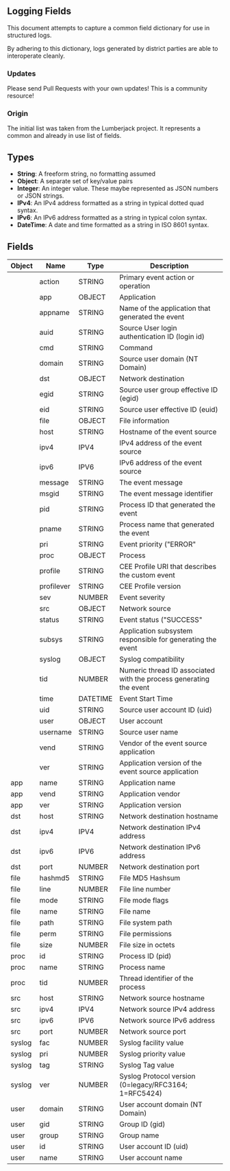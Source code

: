 ## Logging Fields

This document attempts to capture a common field dictionary for use in structured logs.

By adhering to this dictionary, logs generated by district parties are able to interoperate cleanly.

### Updates

Please send Pull Requests with your own updates! This is a community resource!

### Origin

The initial list was taken from the Lumberjack project. It represents a common and already in use list of fields.

## Types

* **String**: A freeform string, no formatting assumed
* **Object**: A separate set of key/value pairs
* **Integer**: An integer value. These maybe represented as JSON numbers or JSON strings.
* **IPv4**: An IPv4 address formatted as a string in typical dotted quad syntax.
* **IPv6**: An IPv6 address formatted as a string in typical colon syntax.
* **DateTime**: A date and time formatted as a string in ISO 8601 syntax.

## Fields

|Object|	Name|	Type|	Description |
|------|------|-----|-------------|
||action|STRING|Primary event action or operation|
||app|OBJECT|Application|
||appname|STRING|Name of the application that generated the event|
||auid|STRING|Source User login authentication ID (login id)|
||cmd|STRING|Command|
||domain|STRING|Source user domain (NT Domain)|
||dst|OBJECT|Network destination|
||egid|STRING|Source user group effective ID (egid)|
||eid|STRING|Source user effective ID (euid)|
||file|OBJECT|File information|
||host|STRING|Hostname of the event source|
||ipv4|IPV4|IPv4 address of the event source|
||ipv6|IPV6|IPv6 address of the event source|
||message|STRING|The event message|
||msgid|STRING|The event message identifier|
||pid|STRING|Process ID that generated the event|
||pname|STRING|Process name that generated the event|
||pri|STRING|Event priority ("ERROR"|"WARN"|"DEBUG"|"CRIT")|
||proc|OBJECT|Process|
||profile|STRING|CEE Profile URI that describes the custom event|
||profilever|STRING|CEE Profile version|
||sev|NUMBER|Event severity|
||src|OBJECT|Network source|
||status|STRING|Event status ("SUCCESS"|"FAIL"|"ERROR")|
||subsys|STRING|Application subsystem responsible for generating the event|
||syslog|OBJECT|Syslog compatibility|
||tid|NUMBER|Numeric thread ID associated with the process generating the event|
||time|DATETIME|Event Start Time|
||uid|STRING|Source user account ID (uid)|
||user|OBJECT|User account|
||username|STRING|Source user name|
||vend|STRING|Vendor of the event source application|
||ver|STRING|Application version of the event source application|
|app|name|STRING|Application name|
|app|vend|STRING|Application vendor|
|app|ver|STRING|Application version|
|dst|host|STRING|Network destination hostname|
|dst|ipv4|IPV4|Network destination IPv4 address|
|dst|ipv6|IPV6|Network destination IPv6 address|
|dst|port|NUMBER|Network destination port|
|file|hashmd5|STRING|File MD5 Hashsum|
|file|line|NUMBER|File line number|
|file|mode|STRING|File mode flags|
|file|name|STRING|File name|
|file|path|STRING|File system path|
|file|perm|STRING|File permissions|
|file|size|NUMBER|File size in octets|
|proc|id|STRING|Process ID (pid)|
|proc|name|STRING|Process name|
|proc|tid|NUMBER|Thread identifier of the process|
|src|host|STRING|Network source hostname|
|src|ipv4|IPV4|Network source IPv4 address|
|src|ipv6|IPV6|Network source IPv6 address|
|src|port|NUMBER|Network source port|
|syslog|fac|NUMBER|Syslog facility value|
|syslog|pri|NUMBER|Syslog priority value|
|syslog|tag|STRING|Syslog Tag value|
|syslog|ver|NUMBER|Syslog Protocol version (0=legacy/RFC3164; 1=RFC5424)|
|user|domain|STRING|User account domain (NT Domain)|
|user|gid|STRING|Group ID (gid)|
|user|group|STRING|Group name|
|user|id|STRING|User account ID (uid)|
|user|name|STRING|User account name|

